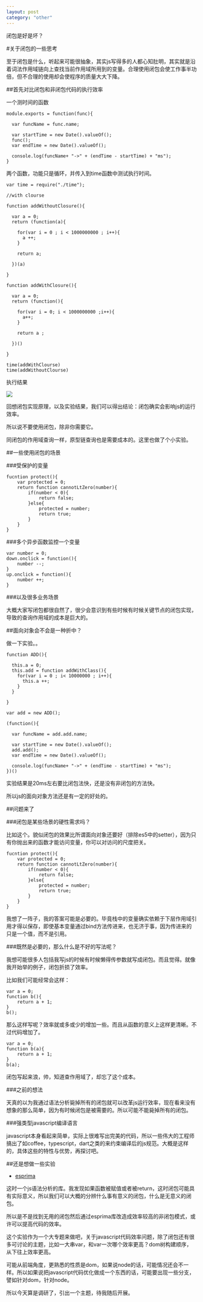 ```yaml
---
layout: post
category: "other"
---
```


闭包是好是坏？

#关于闭包的一些思考

至于闭包是什么，听起来可能很抽象，其实js写得多的人都心知肚明，其实就是沿着词法作用域链向上查找当前作用域所用到的变量。合理使用闭包会使工作事半功倍，但不合理的使用却会使程序的质量大大下降。

##首先对比闭包和非闭包代码的执行效率

一个测时间的函数

```
module.exports = function(func){

  var funcName = func.name;

  var startTime = new Date().valueOf();
  func();
  var endTime = new Date().valueOf();

  console.log(funcName+ "->" + (endTime - startTime) + "ms");
}

```
两个函数，功能只是循环，并传入到time函数中测试执行时间。

```
var time = require("./time");

//with clourse

function addWithoutClosure(){

  var a = 0;
  return (function(a){

    for(var i = 0 ; i < 1000000000 ; i++){
      a ++;
    }

    return a;

  })(a)

}

function addWithClosure(){

  var a = 0;
  return (function(){

    for(var i = 0; i < 1000000000 ;i++){
      a++;
    }

    return a ;

  })()

}

time(addWithClourse)
time(addWithoutClourse)

```

执行结果

![](http://i1.tietuku.com/90fcc9013e94b356.png)

回想闭包实现原理，以及实验结果，我们可以得出结论：闭包确实会影响js的运行效率。

所以说不要使用闭包，除非你需要它。

同闭包的作用域查询一样，原型链查询也是需要成本的。这里也做了个小实验。

##一些使用闭包的场景

###受保护的变量

```
fucntion protect(){
	var protected = 0;
	return function cannotLtZero(number){
		if(number < 0){
			return false;
		}else{
			protected = number;
			return true;
		}
	}
}
```

###多个异步函数监控一个变量

```
var number = 0;
down.onclick = function(){
	number --;
}
up.onclick = function(){
	number ++;
}
```

###以及很多业务场景

大概大家写闭包都很自然了，很少会意识到有些时候有时候关键节点的闭包实现，导致的查询作用域的成本是巨大的。

##面向对象会不会是一种折中？

做一下实验。。

```
function ADD(){

  this.a = 0;
  this.add = function addWithClass(){
    for(var i = 0 ; i< 10000000 ; i++){
      this.a ++;
    }
  }

}

var add = new ADD();

(function(){

  var funcName = add.add.name;

  var startTime = new Date().valueOf();
  add.add();
  var endTime = new Date().valueOf();

  console.log(funcName+ "->" + (endTime - startTime) + "ms");
})()
```

实验结果是20ms左右要比闭包法快，还是没有非闭包的方法快。

所以js的面向对象方法还是有一定的好处的。

##问题来了

###闭包是某些场景的硬性需求吗？

比如这个。貌似闭包的效果比所谓面向对象还要好（排除es5中的setter），因为只有你抛出来的函数才能访问变量，你可以对访问的尺度把关。

```
fucntion protect(){
	var protected = 0;
	return function cannotLtZero(number){
		if(number < 0){
			return false;
		}else{
			protected = number;
			return true;
		}
	}
}
```

我想了一阵子，我的答案可能是必要的。毕竟栈中的变量确实依赖于下层作用域引用才得以保存，即使基本变量通过bind方法传进来，也无济于事，因为传进来的只是一个值，而不是引用。

###既然是必要的，那么什么是不好的写法呢？

我想可能很多人包括我写js的时候有时候懒得传参数就写成闭包。而且觉得。就像我开始举的例子，闭包折损了效率。

比如我们可能经常会这样：

```
var a = 0;
function b(){
	return a + 1;
}
b();
```

那么这样写呢？效率就或多或少的增加一些。而且从函数的意义上这样更清晰。不过代码增加了。

```
var a = 0;
function b(a){
	return a + 1;
}
b(a);
```

闭包写起来浪，帅，知道查作用域了，却忘了这个成本。

###之前的想法

天真的以为我通过语法分析毙掉所有的闭包就可以改革js运行效率，现在看来没有想象的那么简单，因为有时候闭包是被需要的。所以可能不能毙掉所有的闭包。

###强类型javascript编译语言

javascript本身看起来简单，实际上很难写出完美的代码，所以一些伟大的工程师搞出了如coffee，typescript，dart之类的来约束编译后的js规范。大概是这样的，具体这些的特性与优势，再探讨吧。

##还是想做一些实验

- [esprima](http://esprima.org/)

这时一个js语法分析的库。我发现如果函数被赋值或者被return，这时闭包可能具有实际意义，所以我们可以大概的分辨什么事有意义的闭包，什么是无意义的闭包。

所以是不是找到无用的闭包然后通过esprima库改造成效率较高的非闭包模式，或许可以提高代码的效率。

这个实验作为一个大专题来做吧，关于javascript代码效率问题，除了闭包还有很多可讨论的主题，比如一大串var，和var一次哪个效率更高？dom树构建顺序，从下往上效率更高。

可能从前端角度，更熟悉的性质是dom，如果说node的话，可能情况还会不一样。所以如果说把javascript代码优化做成一个东西的话，可能要出现一些分支，譬如针对dom，针对node。

所以今天算是调研了，引出一个主题，待我随后开展。

